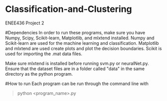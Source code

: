 # Classification-and-Clustering
ENEE436 Project 2

#Dependencies
In order to run these programs, make sure you have Numpy, Scipy, Scikit-learn, Matplotlib, and mlxtend installed. Numpy and Scikit-learn are used for the machine learning and classification. Matplotlib and mlxtend are used create plots and plot the decision boundaries. Scikit is used for importing the .mat data files.

Make sure mlxtend is installed before running svm.py or neuralNet.py. Ensure that the dataset files are in a folder called "data" in the same directory as the python program.

#How to run
Each program can be run through the command line with
> python <program_name>.py

